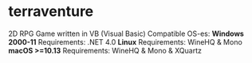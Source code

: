 # terraventure
2D RPG Game written in VB (Visual Basic)
Compatible OS-es:
<b>Windows 2000-11</b>
Requirements: .NET 4.0
<b>Linux</b>
Requirements: WineHQ & Mono
<b>macOS >=10.13</b>
Requirements: WineHQ & Mono & XQuartz
